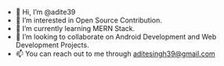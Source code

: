 - 👋 Hi, I’m @adite39
- 👀 I’m interested in Open Source Contribution.
- 🌱 I’m currently learning MERN Stack.
- 💞️ I’m looking to collaborate on Android Development and Web Development Projects.
- 📫 You can reach out to me through aditesingh39@gmail.com

<!---
adite39/adite39 is a ✨ special ✨ repository because its `README.md` (this file) appears on your GitHub profile.
You can click the Preview link to take a look at your changes.
--->
